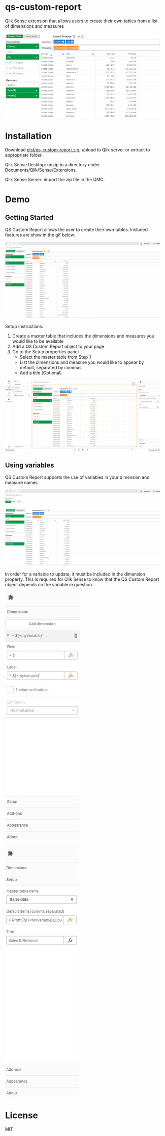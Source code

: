 # qs-custom-report
Qlik Sense extension that allows users to create their own tables from a list of dimensions and measures

![Thumb](https://github.com/cjbraley/qs-custom-report/blob/master/demo/thumb.jpg)

# Installation

Download [dist/qs-custom-report.zip](https://github.com/cjbraley/qs-custom-report/raw/master/dist/CB%20Custom%20Report.zip), upload to Qlik server or extract to appropriate folder.

Qlik Sense Desktop: unzip to a directory under Documents/Qlik/Sense/Extensions.

Qlik Sense Server: import the zip file in the QMC.

# Demo

## Getting Started

QS Custom Report allows the user to create their own tables. Included features are show in the gif below.

![List](https://github.com/cjbraley/qs-custom-report/blob/master/demo/demo.gif)

Setup instructions:
1. Create a master table that includes the dimensions and measures you would like to be available
2. Add a QS Custom Report object to your page
3. Go to the Setup properties panel
    * Select the master table from Step 1
    * List the dimensions and measure you would like to appear by default, separated by commas
    * Add a title (Optional)

![Basic config](https://github.com/cjbraley/qs-custom-report/blob/master/demo/demo_config.jpg)

## Using variables

QS Custom Report supports the use of variables in your dimension and measure names.

![Using a variable](https://github.com/cjbraley/qs-custom-report/blob/master/demo/demo_variable.gif)

In order for a variable to update, it must be included in the dimension property. This is required for Qlik Sense to know that the QS Custom Report object depends on the variable in question.

![Adding your variable](https://github.com/cjbraley/qs-custom-report/blob/master/demo/demo_variable_config_dimensions.jpg)

![Update your default items](https://github.com/cjbraley/qs-custom-report/blob/master/demo/demo_variable_config_setup.jpg)

# License
MIT
